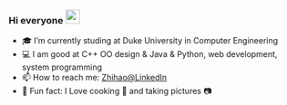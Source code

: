 ### Hi everyone <a href="https://www.gautamkrishnar.com/"><img src="https://media.giphy.com/media/hvRJCLFzcasrR4ia7z/giphy.gif" width="25px"></a>

<!--
**zeee233/zeee233** is a ✨ _special_ ✨ repository because its `README.md` (this file) appears on your GitHub profile.

Here are some ideas to get you started:
-->
- :mortar_board: I’m currently studing at Duke University in Computer Engineering
- :computer: I am good at C++ OO design & Java & Python, web development, system programming
- :mailbox: How to reach me: [Zhihao@LinkedIn](https://www.linkedin.com/in/zhihao-zou/)
- :violin: Fun fact: I Love cooking :rice: and taking pictures :camera:

